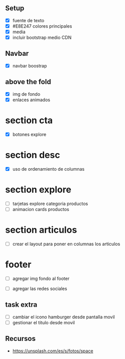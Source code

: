 ## Setup

* [x] fuente de texto
* [x] #E8E247 colores principales
* [x] media
* [x] incluir bootstrap medio CDN

## Navbar
* [x] navbar boostrap 

## above the fold 
* [x] img de fondo
* [x] enlaces animados

# section cta
* [x] botones explore

# section desc
* [x] uso de ordenamiento de columnas

# section explore 
* [ ] tarjetas explore categoria productos 
* [ ] animacion cards productos

# section articulos 
* [ ] crear el layout para poner en columnas los articulos 

# footer 
* [ ] agregar img fondo al footer 
* [ ] agregar las redes sociales 



## task extra
* [ ] cambiar el icono hamburger desde pantalla movil
* [ ] gestionar el titulo desde movil

## Recursos

* https://unsplash.com/es/s/fotos/space